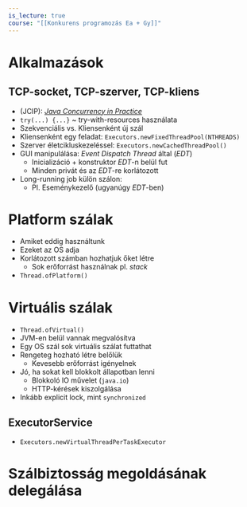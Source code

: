 ```yaml
---
is_lecture: true
course: "[[Konkurens programozás Ea + Gy]]"
---
```

# Alkalmazások

## TCP-socket, TCP-szerver, TCP-kliens

- (JCIP): [*Java Concurrency in Practice*](https://jcip.net/)
- `try(...) {...}` ~ try-with-resources használata
- Szekvenciális vs. Kliensenként új szál 
- Kliensenként egy feladat: `Executors.newFixedThreadPool(NTHREADS)`
- Szerver életcikluskezeléssel: `Executors.newCachedThreadPool()`
- GUI manipulálása: *Event Dispatch Thread* által (*EDT*)
	- Inicializáció + konstruktor *EDT*-n belül fut
	- Minden privát és az *EDT*-re korlátozott
- Long-running job külön szálon: 
	- Pl. Eseménykezelő (ugyanúgy *EDT*-ben)


# Platform szálak

- Amiket eddig használtunk
- Ezeket az OS adja
- Korlátozott számban hozhatjuk őket létre
	- Sok erőforrást használnak pl. *stack*
- `Thread.ofPlatform()`

# Virtuális szálak

- `Thread.ofVirtual()`
- JVM-en belül vannak megvalósítva
- Egy OS szál sok virtuális szálat futtathat
- Rengeteg hozható létre belőlük
	- Kevesebb erőforrást igényelnek
- Jó, ha sokat kell blokkolt állapotban lenni
	- Blokkoló IO művelet (`java.io`)
	- HTTP-kérések kiszolgálása
- Inkább explicit lock, mint `synchronized`

## ExecutorService

- `Executors.newVirtualThreadPerTaskExecutor`

# Szálbiztosság megoldásának delegálása